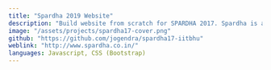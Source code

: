 ```yaml
---
title: "Spardha 2019 Website"
description: "Build website from scratch for SPARDHA 2017. Spardha is annual Games and Sports Festival of IIT (BHU) Varanasi. Spardha 2017 was it's 33th edition."
image: "/assets/projects/spardha17-cover.png"
github: "https://github.com/jogendra/spardha17-iitbhu"
weblink: "http://www.spardha.co.in/"
languages: Javascript, CSS (Bootstrap)
---
```

